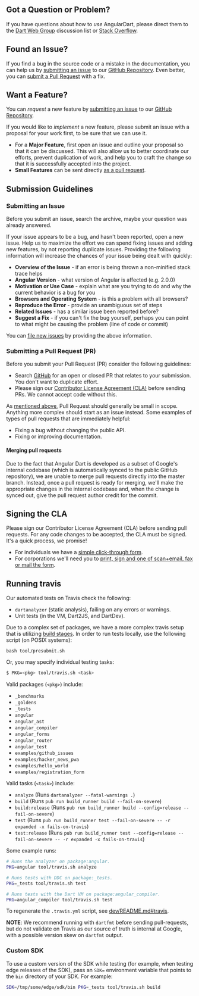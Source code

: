 ## <a name="question"></a> Got a Question or Problem?

If you have questions about how to *use* AngularDart, please direct them to the
[Dart Web Group][web-group] discussion list or [Stack Overflow][stack-overflow].

## <a name="issue"></a> Found an Issue?

If you find a bug in the source code or a mistake in the documentation, you can
help us by [submitting an issue](#submit-issue) to our [GitHub
Repository][github]. Even better, you can [submit a Pull Request](#submit-pr)
with a fix.

## <a name="feature"></a> Want a Feature?

You can *request* a new feature by [submitting an issue](#submit-issue) to our
[GitHub Repository][github].

If you would like to *implement* a new feature, please submit an issue with a
proposal for your work first, to be sure that we can use it.

*   For a **Major Feature**, first open an issue and outline your proposal so
    that it can be discussed. This will also allow us to better coordinate our
    efforts, prevent duplication of work, and help you to craft the change so
    that it is successfully accepted into the project.
*   **Small Features** can be sent directly [as a pull request](#submit-pr).

## <a name="submit"></a> Submission Guidelines

### <a name="submit-issue"></a> Submitting an Issue

Before you submit an issue, search the archive, maybe your question was already
answered.

If your issue appears to be a bug, and hasn't been reported, open a new issue.
Help us to maximize the effort we can spend fixing issues and adding new
features, by not reporting duplicate issues. Providing the following information
will increase the chances of your issue being dealt with quickly:

*   **Overview of the Issue** - if an error is being thrown a non-minified stack
    trace helps
*   **Angular Version** - what version of Angular is affected (e.g. 2.0.0)
*   **Motivation or Use Case** - explain what are you trying to do and why the
    current behavior is a bug for you
*   **Browsers and Operating System** - is this a problem with all browsers?
*   **Reproduce the Error** - provide an unambiguous set of steps
*   **Related Issues** - has a similar issue been reported before?
*   **Suggest a Fix** - if you can't fix the bug yourself, perhaps you can point
    to what might be causing the problem (line of code or commit)

You can [file new issues][github-new-issue] by providing the above information.

### <a name="submit-pr"></a> Submitting a Pull Request (PR)

Before you submit your Pull Request (PR) consider the following guidelines:

*   Search [GitHub][github-pulls] for an open or closed PR that relates to your
    submission. You don't want to duplicate effort.
*   Please sign our [Contributor License Agreement (CLA)](#cla) before sending
    PRs. We cannot accept code without this.

As [mentioned above](#feature), Pull Request should generally be small in scope.
Anything more complex should start as an issue instead. Some examples of types
of pull requests that are immediately helpful:

*   Fixing a bug without changing the public API.
*   Fixing or improving documentation.

#### Merging pull requests

Due to the fact that Angular Dart is developed as a subset of Google's internal
codebase (which is automatically synced to the public GitHub repository), we are
unable to merge pull requests directly into the master branch. Instead, once a
pull request is ready for merging, we'll make the appropriate changes in the
internal codebase and, when the change is synced out, give the pull request
author credit for the commit.

## <a name="cla"></a> Signing the CLA

Please sign our Contributor License Agreement (CLA) before sending pull
requests. For any code changes to be accepted, the CLA must be signed. It's a
quick process, we promise!

*   For individuals we have a [simple click-through form][individual-cla].
*   For corporations we'll need you to [print, sign and one of scan+email, fax
    or mail the form][corporate-cla].

[web-group]: https://groups.google.com/a/dartlang.org/forum/#!forum/web
[corporate-cla]: http://code.google.com/legal/corporate-cla-v1.0.html
[github]: https://github.com/dart-lang/angular
[github-new-issue]: https://github.com/dart-lang/angular/issues/new
[github-pulls]: https://github.com/dart-lang/angular/pulls
[individual-cla]: http://code.google.com/legal/individual-cla-v1.0.html
[stack-overflow]: https://stackoverflow.com/questions/tagged/angular-dart

## Running travis

Our automated tests on Travis check the following:

* `dartanalyzer` (static analysis), failing on any errors or warnings.
* Unit tests (in the VM, Dart2JS, and DartDev).

Due to a complex set of packages, we have a more complex travis setup that is
utilizing [build stages](https://docs.travis-ci.com/user/build-stages/). In
order to run tests locally, use the following script (on POSIX systems):

``bash
tool/presubmit.sh
``

Or, you may specify individual testing tasks:

```bash
$ PKG=<pkg> tool/travis.sh <task>
```

Valid packages (`<pkg>`) include:

* `_benchmarks`
* `_goldens`
* `_tests`
* `angular`
* `angular_ast`
* `angular_compiler`
* `angular_forms`
* `angular_router`
* `angular_test`
* `examples/github_issues`
* `examples/hacker_news_pwa`
* `examples/hello_world`
* `examples/registration_form`

Valid tasks (`<task>`) include:

* `analyze` (Runs `dartanalyzer --fatal-warnings .`)
* `build` (Runs `pub run build_runner build --fail-on-severe`)
* `build:release` (Runs `pub run build_runner build --config=release --fail-on-severe`)
* `test` (Runs `pub run build_runner test --fail-on-severe -- -r expanded -x fails-on-travis`)
* `test:release` (Runs `pub run build_runner test --config=release --fail-on-severe -- -r expanded -x fails-on-travis`)

Some example runs:

```bash
# Runs the analyzer on package:angular.
PKG=angular tool/travis.sh analyze

# Runs tests with DDC on package:_tests.
PKG=_tests tool/travis.sh test

# Runs tests with the Dart VM on package:angular_compiler.
PKG=angular_compiler tool/travis.sh test
```

To regenerate the `.travis.yml` script, see [dev/README.md#travis](dev/README.md#travis).

**NOTE**: We recommend running with `dartfmt` before sending pull-requests, but
do not validate on Travis as our source of truth is internal at Google, with a
possible version skew on `dartfmt` output.

### Custom SDK

To use a custom version of the SDK while testing (for example, when testing edge
releases of the SDK), pass an `SDK=` environment variable that points to the
`bin` directory of your SDK. For example:

```bash
SDK=/tmp/some/edge/sdk/bin PKG=_tests tool/travis.sh build
```
